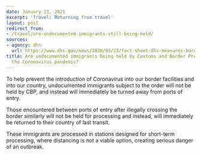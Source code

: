 ```yaml
---
date: January 21, 2021
excerpt: 'Travel: Returning from travel'
layout: post
redirect_from:
- /travel/are-undocumented-immigrants-still-being-held/
sources:
- agency: dhs
  url: https://www.dhs.gov/news/2020/03/23/fact-sheet-dhs-measures-border-limit-further-spread-coronavirus
title: Are undocumented immigrants being held by Customs and Border Protection (CBP) during
  the Coronavirus pandemic?
---
```


To help prevent the introduction of Coronavirus into our border facilities and into our country, undocumented immigrants subject to the order will not be held by CBP, and instead will immediately be turned away from ports of entry.

Those encountered between ports of entry after illegally crossing the border similarly will not be held for processing and instead, will immediately be returned to their country of last transit.

These immigrants are processed in stations designed for short-term processing, where distancing is not a viable option, creating serious danger of an outbreak.